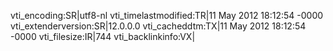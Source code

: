 vti_encoding:SR|utf8-nl
vti_timelastmodified:TR|11 May 2012 18:12:54 -0000
vti_extenderversion:SR|12.0.0.0
vti_cacheddtm:TX|11 May 2012 18:12:54 -0000
vti_filesize:IR|744
vti_backlinkinfo:VX|
